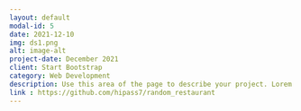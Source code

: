 ```yaml
---
layout: default
modal-id: 5
date: 2021-12-10
img: ds1.png
alt: image-alt
project-date: December 2021
client: Start Bootstrap
category: Web Development
description: Use this area of the page to describe your project. Lorem ipsum dolor sit amet, consectetur adipisicing elit. Mollitia neque assumenda ipsam nihil, molestias magnam, recusandae quos quis inventore quisquam velit asperiores, vitae? Reprehenderit soluta, eos quod consequuntur itaque. Nam.
link : https://github.com/hipass7/random_restaurant
---
```

